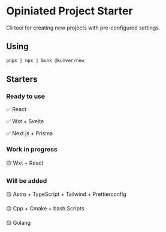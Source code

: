 # Opiniated Project Starter

Cli tool for creating new projects with pre-configured settings.

## Using

```bash
pnpx | npx | bunx @kunver/new
```

## Starters

### Ready to use

✅ React

✅ Wxt + Svelte

✅ Next.js + Prisma

### Work in progress

🟡 Wxt + React

### Will be added

🟡 Astro + TypeScript + Tailwind + Prettierconfig

🟡 Cpp + Cmake + bash Scripts

🟡 Golang

